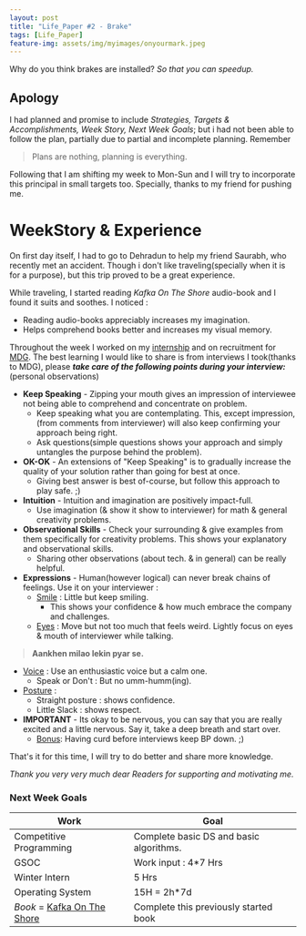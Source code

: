 ```yaml
---
layout: post
title: "Life_Paper #2 - Brake"
tags: [Life_Paper]
feature-img: assets/img/myimages/onyourmark.jpeg
---
```

Why do you think brakes are installed? *So that you can speedup.*

## Apology
I had planned and promise to include *Strategies, Targets & Accomplishments, Week Story, Next Week Goals*; but i had not been able to follow the plan, partially due to partial and incomplete planning. Remember
> Plans are nothing, planning is everything.

Following that I am shifting my week to Mon-Sun and I will try to incorporate this principal in small targets too. Specially, thanks to my friend for pushing me.

# WeekStory & Experience
On first day itself, I had to go to Dehradun to help my friend Saurabh, who recently met an accident. Though i don't like traveling(specially when it is for a purpose), but this trip proved to be a great experience.

While traveling, I started reading *Kafka On The Shore* audio-book and I found it suits and soothes. I noticed :
* Reading audio-books appreciably increases my imagination.
* Helps comprehend books better and increases my visual memory.

Throughout the week I worked on my [internship](https://github.com/chillspace-cafe/) and on recruitment for [MDG](http://mdg.iitr.ac.in/). The best learning I would like to share is from interviews I took(thanks to MDG), please ***take care of the following points during your interview:*** (personal observations)
* **Keep Speaking** - Zipping your mouth gives an impression of interviewee not being able to comprehend and concentrate on problem.
  * Keep speaking what you are contemplating. This, except impression, (from comments from interviewer) will also keep confirming your approach being right.
  * Ask questions(simple questions shows your approach and simply untangles the purpose behind the problem).
* **OK-OK** - An extensions of "Keep Speaking" is to gradually increase the quality of your solution rather than going for best at once.
  * Giving best answer is best of-course, but follow this approach to play safe. ;)
* **Intuition** - Intuition and imagination are positively impact-full.
  * Use imagination (& show it show to interviewer) for math & general creativity problems.
* **Observational Skills** - Check your surrounding & give examples from them specifically for creativity problems. This shows your explanatory and observational skills.
  * Sharing other observations (about tech. & in general) can be really helpful.
* **Expressions** - Human(however logical) can never break chains of feelings. Use it on your interviewer :
  * <u>Smile</u> : Little but keep smiling.
    * This shows your confidence & how much embrace the company and challenges.
  * <u>Eyes</u> : Move but not too much that feels weird. Lightly focus on eyes & mouth of interviewer while talking.
> **Aankhen milao lekin pyar se.**

  * <u>Voice</u> : Use an enthusiastic voice but a calm one.
    * Speak or Don't : But no umm-humm(ing).
  * <u>Posture</u> :  
    * Straight posture : shows confidence.
    * Little Slack : shows respect.
* **IMPORTANT** - Its okay to be nervous, you can say that you are really excited and a little nervous. Say it, take a deep breath and start over.
  * <u>Bonus</u>: Having curd before interviews keep BP down. ;)

That's it for this time, I will try to do better and share more knowledge.

*Thank you very very much dear Readers for supporting and motivating me.*

### Next Week Goals

|Work|Goal|
|---|---|
|Competitive Programming|Complete basic DS and basic algorithms.|
|GSOC|Work input : 4*7 Hrs|
|Winter Intern|5 Hrs|
|Operating System|15H = 2h*7d|
|*Book* = [Kafka On The Shore](https://en.wikipedia.org/wiki/Kafka_on_the_Shore)|Complete this previously started book|
